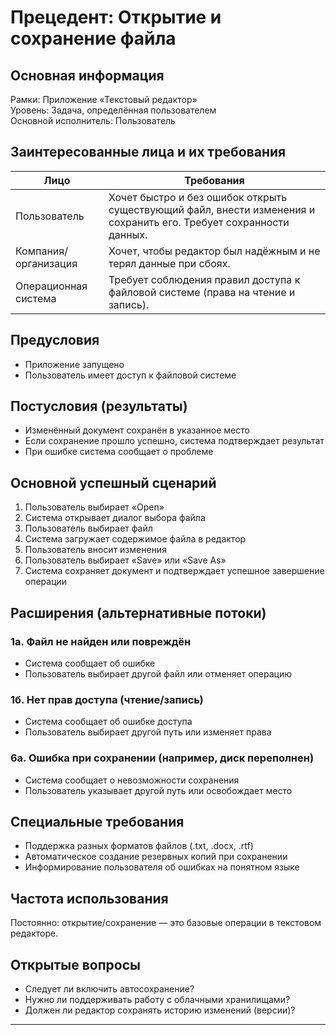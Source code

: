 # Прецедент: Открытие и сохранение файла

## Основная информация

Рамки: Приложение «Текстовый редактор»  
Уровень: Задача, определённая пользователем  
Основной исполнитель: Пользователь  

## Заинтересованные лица и их требования

| Лицо | Требования |
|------|------------|
| Пользователь | Хочет быстро и без ошибок открыть существующий файл, внести изменения и сохранить его. Требует сохранности данных. |
| Компания/организация | Хочет, чтобы редактор был надёжным и не терял данные при сбоях. |
| Операционная система | Требует соблюдения правил доступа к файловой системе (права на чтение и запись). |

## Предусловия

- Приложение запущено
- Пользователь имеет доступ к файловой системе

## Постусловия (результаты)

- Изменённый документ сохранён в указанное место
- Если сохранение прошло успешно, система подтверждает результат
- При ошибке система сообщает о проблеме

## Основной успешный сценарий

1. Пользователь выбирает «Open»
2. Система открывает диалог выбора файла
3. Пользователь выбирает файл
4. Система загружает содержимое файла в редактор
5. Пользователь вносит изменения
6. Пользователь выбирает «Save» или «Save As»
7. Система сохраняет документ и подтверждает успешное завершение операции

## Расширения (альтернативные потоки)

### 1а. Файл не найден или повреждён
- Система сообщает об ошибке
- Пользователь выбирает другой файл или отменяет операцию

### 1б. Нет прав доступа (чтение/запись)
- Система сообщает об ошибке доступа
- Пользователь выбирает другой путь или изменяет права

### 6а. Ошибка при сохранении (например, диск переполнен)
- Система сообщает о невозможности сохранения
- Пользователь указывает другой путь или освобождает место

## Специальные требования

- Поддержка разных форматов файлов (.txt, .docx, .rtf)
- Автоматическое создание резервных копий при сохранении
- Информирование пользователя об ошибках на понятном языке

## Частота использования

Постоянно: открытие/сохранение — это базовые операции в текстовом редакторе.

##  Открытые вопросы

- Следует ли включить автосохранение?
- Нужно ли поддерживать работу с облачными хранилищами?
- Должен ли редактор сохранять историю изменений (версии)?

---
